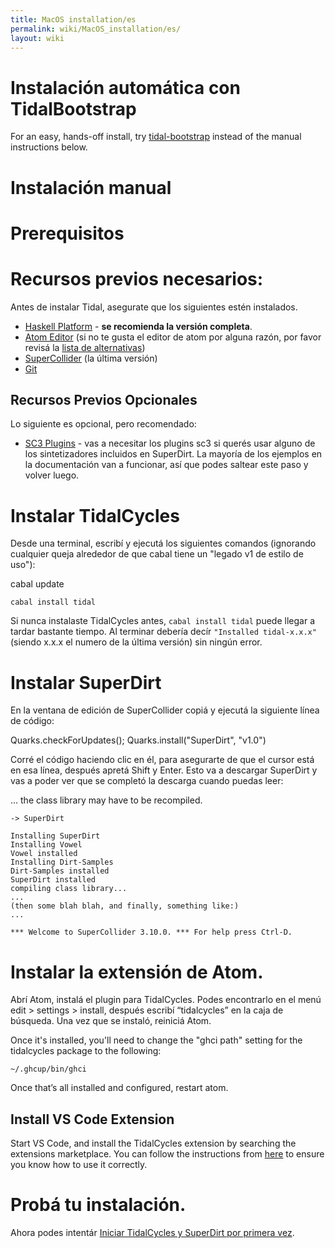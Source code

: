 ```yaml
---
title: MacOS installation/es
permalink: wiki/MacOS_installation/es/
layout: wiki
---
```


<languages />

<div class="mw-translate-fuzzy">

# Instalación automática con TidalBootstrap

</div>

For an easy, hands-off install, try
[tidal-bootstrap](https://github.com/tidalcycles/tidal-bootstrap/blob/master/README.md)
instead of the manual instructions below.

# Instalación manual

# Prerequisitos

# Recursos previos necesarios:

Antes de instalar Tidal, asegurate que los siguientes estén instalados.

<div class="mw-translate-fuzzy">

-   [Haskell Platform](https://www.haskell.org/platform/) - **se
    recomienda la versión completa**.
-   [Atom Editor](https://atom.io/) (si no te gusta el editor de atom
    por alguna razón, por favor revisá la [lista de
    alternativas](/wiki/List_of_tidal_editors "wikilink"))
-   [SuperCollider](http://supercollider.github.io/download) (la última
    versión)
-   [Git](https://git-scm.com/)

</div>

## Recursos Previos Opcionales

<div class="mw-translate-fuzzy">

Lo siguiente es opcional, pero recomendado:

</div>

-   [SC3 Plugins](https://supercollider.github.io/sc3-plugins/) - vas a
    necesitar los plugins sc3 si querés usar alguno de los
    sintetizadores incluidos en SuperDirt. La mayoría de los ejemplos en
    la documentación van a funcionar, así que podes saltear este paso y
    volver luego.

# Instalar TidalCycles

<div class="mw-translate-fuzzy">

Desde una terminal, escribí y ejecutá los siguientes comandos (ignorando
cualquier queja alrededor de que cabal tiene un "legado v1 de estilo de
uso"):

</div>
<div class="mw-translate-fuzzy">

cabal update

`cabal install tidal`

</div>
<div class="mw-translate-fuzzy">

Si nunca instalaste TidalCycles antes, `cabal install tidal` puede
llegar a tardar bastante tiempo. Al terminar debería decír
`"Installed tidal-x.x.x"` (siendo x.x.x el numero de la última versión)
sin ningún error.

</div>

# Instalar SuperDirt

En la ventana de edición de SuperCollider copiá y ejecutá la siguiente
línea de código:

<div class="mw-translate-fuzzy">

Quarks.checkForUpdates(); Quarks.install("SuperDirt", "v1.0")

</div>
<div class="mw-translate-fuzzy">

Corré el código haciendo clic en él, para asegurarte de que el cursor
está en esa línea, después apretá Shift y Enter. Esto va a descargar
SuperDirt y vas a poder ver que se completó la descarga cuando puedas
leer:

</div>
<div class="mw-translate-fuzzy">

... the class library may have to be recompiled.

`-> SuperDirt`

</div>

``` plaintext
Installing SuperDirt
Installing Vowel
Vowel installed
Installing Dirt-Samples
Dirt-Samples installed
SuperDirt installed
compiling class library...
...
(then some blah blah, and finally, something like:)
...

*** Welcome to SuperCollider 3.10.0. *** For help press Ctrl-D.
```

# Instalar la extensión de Atom.

<div class="mw-translate-fuzzy">

Abrí Atom, instalá el plugin para TidalCycles. Podes encontrarlo en el
menú edit &gt; settings &gt; install, después escribí “tidalcycles” en
la caja de búsqueda. Una vez que se instaló, reiniciá Atom.

</div>

Once it's installed, you'll need to change the "ghci path" setting for
the tidalcycles package to the following:

    ~/.ghcup/bin/ghci

Once that’s all installed and configured, restart atom.

## Install VS Code Extension

Start VS Code, and install the TidalCycles extension by searching the
extensions marketplace. You can follow the instructions from
[here](https://marketplace.visualstudio.com/items?itemName=tidalcycles.vscode-tidalcycles)
to ensure you know how to use it correctly.

# Probá tu instalación.

Ahora podes intentár [Iniciar TidalCycles y SuperDirt por primera
vez](/wiki/Start_tidalcycles_and_superdirt_for_the_first_time "wikilink").
